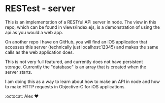 RESTest - server
================

This is an implementation of a RESTful API server in node. The view in this repo, which can be found in views/index.ejs, is a demonstration of using the api as you would a web app.

On another repo I have on GitHub, you will find an iOS application that accesses this server (technically just localhost:12345) and makes the same calls as the web application does. 

This is not very full featured, and currently does not have persistent storage. Currently the "database" is an array that is created when the server starts.

I am doing this as a way to learn about how to make an API in node and how to make HTTP requests in Objective-C for iOS applications.

:octocat: Alex :heart: